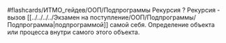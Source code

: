 #flashcards/ИТМО_гейдев/ООП/Подпрограммы
Рекурсия
?
Рекурсия - вызов [[../../../../Экзамен на поступление/ООП/Подпрограммы/Подпрограмма|подпрограммой]] самой себя.
Определение объекта или процесса внутри самого этого объекта.
